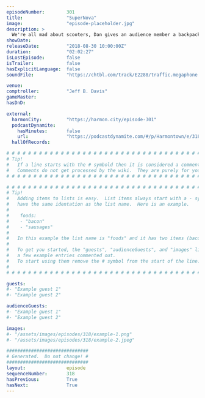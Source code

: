 ```yaml
---
episodeNumber:        301
title:                "SuperNova"
image:                "episode-placeholder.jpg"
description: >
  We're all mad about scooters, Dan gives an audience member a backpack and makes a new friend, then Spencer debuts his new role playing grading system. Featuring Dan Harmon, Jeff Bryan Davis, Spencer Crittenden and Rob Schrab.
showDate:             
releaseDate:          "2018-08-30 10:00:00Z"
duration:             "02:02:27"
isLostEpisode:        false
isTrailer:            false
hasExplicitLanguage:  false
soundFile:            "https://chtbl.com/track/E2288/traffic.megaphone.fm/STA2850970357.mp3?updated=1596748135"

venue:                
comptroller:          "Jeff B. Davis"
gameMaster:           
hasDnD:               

external:
  harmonCity:         "https://harmon.city/episode-301"
  podcastDynamite:
    hasMinutes:       false
    url:              "https://podcastdynamite.com/#/p/Harmontown/e/318/301"
  hallOfRecords:      

# # # # # # # # # # # # # # # # # # # # # # # # # # # # # # # # # # # # # # # # # # # # #
# Tip!
#   If a line starts with the # symbold then it is considered a comment.
#   Comments do not get processed by the wiki.  They are purely for your information.
# # # # # # # # # # # # # # # # # # # # # # # # # # # # # # # # # # # # # # # # # # # # #

# # # # # # # # # # # # # # # # # # # # # # # # # # # # # # # # # # # # # # # # # # # # #
# Tip!
#   Adding items to lists is easy.  List items always start with a - symbol and have
#   have the same identation as the list name.  Here is an example.
#
#    foods:
#    - "bacon"
#    - "sausages"
#
#   In this example the list name is "foods" and it has two items (bacon, and sausages).
#
#   To get you started, the "guests", "audienceGuests", and "images" lists below have
#   a few example entries commented out.
#   To start using them remove the # symbol from the start of the line.
#
# # # # # # # # # # # # # # # # # # # # # # # # # # # # # # # # # # # # # # # # # # # # #

guests:
#- "Example guest 1"
#- "Example guest 2"

audienceGuests:
#- "Example guest 1"
#- "Example guest 2"

images:
#- "/assets/images/episodes/318/example-1.png"
#- "/assets/images/episodes/318/example-2.jpeg"

##############################
# Generated.  Do not change! #
##############################
layout:               episode
sequenceNumber:       318
hasPrevious:          True
hasNext:              True
---
```


<!-- The episode description will be rendered here -->

<!-- Add your content BELOW here -->
<!-- vvvvvvvvvvvvvvvvvvvvvvvvvvv -->




<!-- ^^^^^^^^^^^^^^^^^^^^^^^^^^^ -->
<!-- Add your content ABOVE here -->

<!-- The episode gallery will be rendered here -->